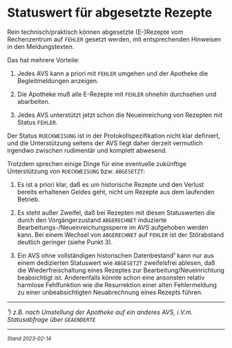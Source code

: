 # Statuswert für abgesetzte Rezepte 

Rein technisch/praktisch können abgesetzte (E-)Rezepte vom Rechenzentrum auf `FEHLER` gesetzt werden, mit entsprechenden Hinweisen in den Meldungstexten.

Das hat mehrere Vorteile:

1) Jedes AVS kann a priori mit `FEHLER` umgehen und der Apotheke die Begleitmeldungen anzeigen. 

2) Die Apotheke muß alle E-Rezepte mit `FEHLER` ohnehin durchsehen und abarbeiten. 

3) Jedes AVS unterstützt jetzt schon die Neueinreichung von Rezepten mit Status `FEHLER`.

Der Status `RUECKWEISUNG` ist in der Protokollspezifikation nicht klar definiert, und die Unterstützung seitens der AVS liegt daher derzeit vermutlich irgendwo zwischen rudimentär und komplett abwesend.

Trotzdem sprechen einige Dinge für eine eventuelle zukünftige Unterstützung von `RUECKWEISUNG` bzw. `ABGESETZT`:

1) Es ist a priori klar, daß es um historische Rezepte und den Verlust bereits erhaltenen Geldes geht, nicht um Rezepte aus dem laufenden Betrieb.

2) Es steht außer Zweifel, daß bei Rezepten mit diesen Statuswerten die durch den Vorgängerzustand `ABGERECHNET` induzierte Bearbeitungs-/Neueinreichungssperre im AVS aufgehoben werden kann. Bei einem Wechsel von `ABGERECHNET` auf `FEHLER` ist der Störabstand deutlich geringer (siehe Punkt 3).

3) Ein AVS ohne vollständigen historischen Datenbestand¹ kann nur aus einem dedizierten Statuswert wie `ABGESETZT` zweifelsfrei ablesen, daß die Wiederfreischaltung eines Rezeptes zur Bearbeitung/Neueinrichtung beabsichtigt ist. Anderenfalls könnte schon eine ansonsten relativ harmlose Fehlfunktion wie die Resurrektion einer alten Fehlermeldung zu einer unbeabsichtigten Neuabrechnung eines Rezepts führen.

---
*¹) z.B. nach Umstellung der Apotheke auf ein anderes AVS, i.V.m. Statusabfrage über `GEAENDERTE`*

---
<sup>*Stand 2023-02-14*</sup>
